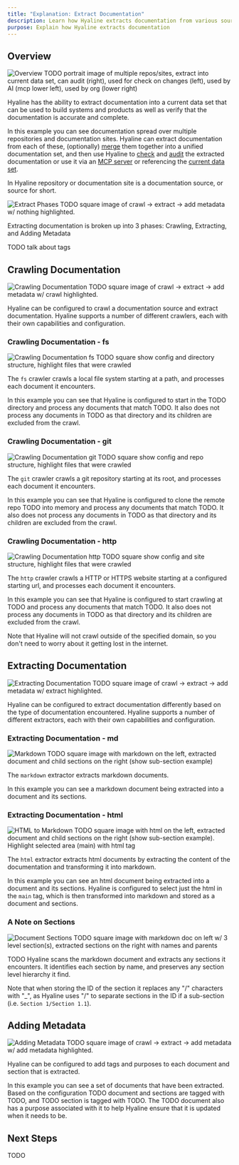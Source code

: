 ```yaml
---
title: "Explanation: Extract Documentation"
description: Learn how Hyaline extracts documentation from various sources into a unified current data set
purpose: Explain how Hyaline extracts documentation
---
```

## Overview

<div class="portrait">

![Overview](./_img/extract-documentation-overview.svg)
TODO portrait image of multiple repos/sites, extract into current data set, can audit (right), used for check on changes (left), used by AI (mcp lower left), used by org (lower right)

Hyaline has the ability to extract documentation into a current data set that can be used to build systems and products as well as verify that the documentation is accurate and complete.

In this example you can see documentation spread over multiple repositories and documentation sites. Hyaline can extract documentation from each of these, (optionally) [merge](./merge.md) them together into a unified documentation set, and then use Hyaline to [check](./check.md) and [audit](./audit.md) the extracted documentation or use it via an [MCP server](./mcp.md) or referencing the [current data set](../reference/data-set.md). 

In Hyaline repository or documentation site is a documentation source, or source for short. 

</div>

<div class="portrait">

![Extract Phases](./_img/extract-documentation-phases.svg)
TODO square image of crawl -> extract -> add metadata w/ nothing highlighted.

Extracting documentation is broken up into 3 phases: Crawling, Extracting, and Adding Metadata

TODO talk about tags

</div>

## Crawling Documentation

<div class="portrait">

![Crawling Documentation](./_img/extract-documentation-crawling.svg)
TODO square image of crawl -> extract -> add metadata w/ crawl highlighted.

Hyaline can be configured to crawl a documentation source and extract documentation. Hyaline supports a number of different crawlers, each with their own capabilities and configuration.

</div>

### Crawling Documentation - fs

<div class="portrait">

![Crawling Documentation fs](./_img/extract-documentation-fs.svg)
TODO square show config and directory structure, highlight files that were crawled

The `fs` crawler crawls a local file system starting at a path, and processes each document it encounters.

In this example you can see that Hyaline is configured to start in the TODO directory and process any documents that match TODO. It also does not process any documents in TODO as that directory and its children are excluded from the crawl.

</div>

### Crawling Documentation - git

<div class="portrait">

![Crawling Documentation git](./_img/extract-documentation-git.svg)
TODO square show config and repo structure, highlight files that were crawled

The `git` crawler crawls a git repository starting at its root, and processes each document it encounters.

In this example you can see that Hyaline is configured to clone the remote repo TODO into memory and process any documents that match TODO. It also does not process any documents in TODO as that directory and its children are excluded from the crawl.

</div>

### Crawling Documentation - http

<div class="portrait">

![Crawling Documentation http](./_img/extract-documentation-http.svg)
TODO square show config and site structure, highlight files that were crawled

The `http` crawler crawls a HTTP or HTTPS website starting at a configured starting url, and processes each document it encounters.

In this example you can see that Hyaline is configured to start crawling at TODO and process any documents that match TODO. It also does not process any documents in TODO as that directory and its children are excluded from the crawl.

Note that Hyaline will not crawl outside of the specified domain, so you don't need to worry about it getting lost in the internet.

</div>

## Extracting Documentation

<div class="portrait">

![Extracting Documentation](./_img/extract-documentation-extracting.svg)
TODO square image of crawl -> extract -> add metadata w/ extract highlighted.

Hyaline can be configured to extract documentation differently based on the type of documentation encountered. Hyaline supports a number of different extractors, each with their own capabilities and configuration.

</div>

### Extracting Documentation - md

<div class="portrait">

![Markdown](./_img/extract-documentation-markdown.svg)
TODO square image with markdown on the left, extracted document and child sections on the right (show sub-section example)

The `markdown` extractor extracts markdown documents.

In this example you can see a markdown document being extracted into a document and its sections.

</div>

### Extracting Documentation - html

<div class="portrait">

![HTML to Markdown](./_img/extract-documentation-html-to-markdown.svg)
TODO square image with html on the left, extracted document and child sections on the right (show sub-section example). Highlight selected area (main) with html tag

The `html` extractor extracts html documents by extracting the content of the documentation and transforming it into markdown.

In this example you can see an html document being extracted into a document and its sections. Hyaline is configured to select just the html in the `main` tag, which is then transformed into markdown and stored as a document and sections.

</div>

### A Note on Sections

<div class="portrait">

![Document Sections](./_img/extract-documentation-sections.svg)
TODO square image with markdown doc on left w/ 3 level section(s), extracted sections on the right with names and parents

TODO Hyaline scans the markdown document and extracts any sections it encounters. It identifies each section by name, and preserves any section level hierarchy it find.

Note that when storing the ID of the section it replaces any "/" characters with "_", as Hyaline uses "/" to separate sections in the ID if a sub-section (i.e. `Section 1/Section 1.1`).

</div>

## Adding Metadata

<div class="portrait">

![Adding Metadata](./_img/extract-documentation-metadata.svg)
TODO square image of crawl -> extract -> add metadata w/ add metadata highlighted.

Hyaline can be configured to add tags and purposes to each document and section that is extracted.

In this example you can see a set of documents that have been extracted. Based on the configuration TODO document and sections are tagged with TODO, and TODO section is tagged with TODO. The TODO document also has a purpose associated with it to help Hyaline ensure that it is updated when it needs to be.

</div>

## Next Steps
TODO
